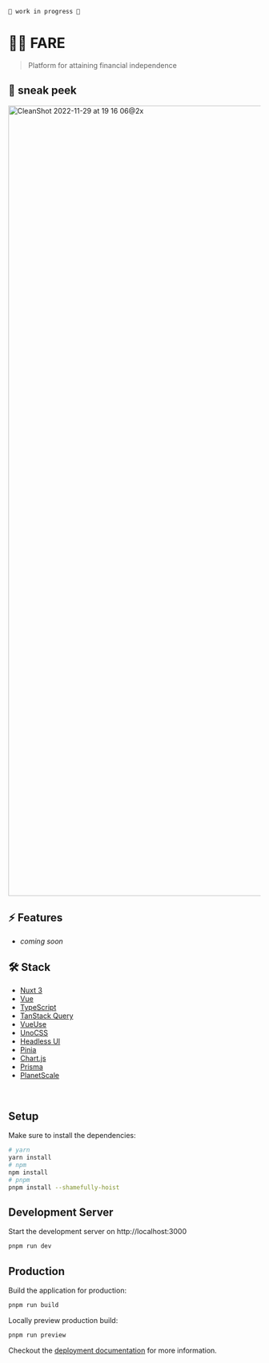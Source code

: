 
    🚧 work in progress 🚧

# 🫰🏻 FARE

>Platform for attaining financial independence


## 👀 sneak peek

<img width="1580" alt="CleanShot 2022-11-29 at 19 16 06@2x" src="https://user-images.githubusercontent.com/46557266/204613005-51e43e6d-39df-4722-a0a0-ccd6631dd2eb.png">



## ⚡ Features
- *coming soon*




## 🛠️ Stack


- [Nuxt 3](https://nuxt.com/)
- [Vue](https://vuejs.org/)
- [TypeScript](https://www.typescriptlang.org/)
- [TanStack Query](https://tanstack.com/query/v4)
- [VueUse](https://vueuse.org/)
- [UnoCSS](https://github.com/unocss/unocss)
- [Headless UI](https://headlessui.com/)
- [Pinia](https://pinia.vuejs.org/)
- [Chart.js](https://www.chartjs.org/)
- [Prisma](https://www.prisma.io/)
- [PlanetScale](https://planetscale.com/)

&nbsp;

## Setup

Make sure to install the dependencies:

```bash
# yarn
yarn install
# npm
npm install
# pnpm
pnpm install --shamefully-hoist
```

## Development Server

Start the development server on http://localhost:3000

```bash
pnpm run dev
```

## Production

Build the application for production:

```bash
pnpm run build
```

Locally preview production build:

```bash
pnpm run preview
```

Checkout the [deployment documentation](https://v3.nuxtjs.org/guide/deploy/presets) for more information.
